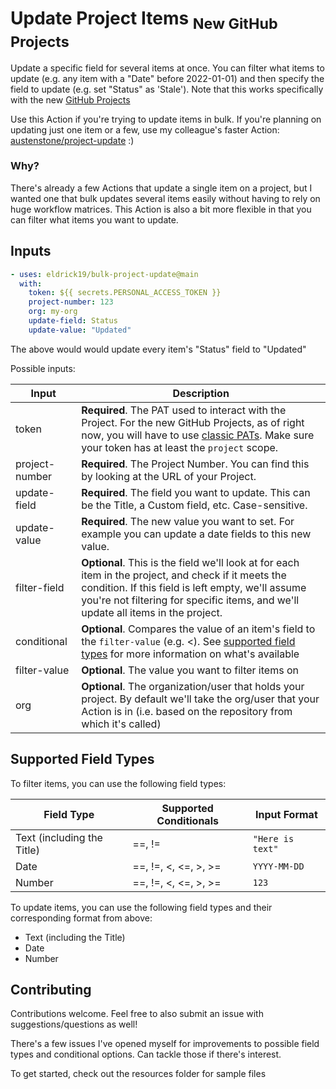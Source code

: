 
# Update Project Items <sub>New GitHub Projects</sub>

Update a specific field for several items at once. You can filter what items to update (e.g. any item with a "Date" before 2022-01-01) and then specify the field to update (e.g. set "Status" as 'Stale'). Note that this works specifically with the new [GitHub Projects](https://github.com/features/issues)

Use this Action if you're trying to update items in bulk. If you're planning on updating just one item or a few, use my colleague's faster Action: [austenstone/project-update](https://github.com/austenstone/project-update) :)

### Why?
There's already a few Actions that update a single item on a project, but I wanted one that bulk updates several items easily without having to rely on huge workflow matrices. This Action is also a bit more flexible in that you can filter what items you want to update.


## Inputs

````yaml
- uses: eldrick19/bulk-project-update@main
  with:
    token: ${{ secrets.PERSONAL_ACCESS_TOKEN }}
    project-number: 123
    org: my-org
    update-field: Status
    update-value: "Updated"
````

The above would would update every item's "Status" field to "Updated"

Possible inputs:

|Input|Description|
|---|---|
|token| **Required**. The PAT used to interact with the Project. For the new GitHub Projects, as of right now, you will have to use [classic PATs](https://docs.github.com/en/enterprise-cloud@latest/authentication/keeping-your-account-and-data-secure/creating-a-personal-access-token#creating-a-personal-access-token-classic). Make sure your token has at least the `project` scope.|
|project-number|**Required**. The Project Number. You can find this by looking at the URL of your Project.|
|update-field| **Required**. The field you want to update. This can be the Title, a Custom field, etc. Case-sensitive.|
|update-value|**Required**. The new value you want to set. For example you can update a date fields to this new value.|
|filter-field|**Optional**. This is the field we'll look at for each item in the project, and check if it meets the condition. If this field is left empty, we'll assume you're not filtering for specific items, and we'll update all items in the project.|
|conditional|**Optional**. Compares the value of an item's field to the `filter-value` (e.g. <). See [supported field types](#suported-field-types) for more information on what's available|
|filter-value|**Optional**. The value you want to filter items on|
|org|**Optional**. The organization/user that holds your project. By default we'll take the org/user that your Action is in (i.e. based on the repository from which it's called)|

## Supported Field Types

To filter items, you can use the following field types:

|Field Type|Supported Conditionals|Input Format|
|---|---|---|
|Text (including the Title)| ==, !=|`"Here is text"`|
|Date|==, !=, <, <=, >, >=|`YYYY-MM-DD`|
|Number|==, !=, <, <=, >, >=|`123`|

To update items, you can use the following field types and their corresponding format from above:

- Text (including the Title)
- Date
- Number

<!-- NOTE: Labels and PRs. For these specific field types, you'll have to check the OAuth permissions for the organization you're connecting to. If restrictions are in place, data access to third parties will be limited, including this Action.

This happens because the Labels and PRs are object that exist outside of the Project.   -->

## Contributing

Contributions welcome. Feel free to also submit an issue with suggestions/questions as well!

There's a few issues I've opened myself for improvements to possible field types and conditional options. Can tackle those if there's interest.

To get started, check out the resources folder for sample files